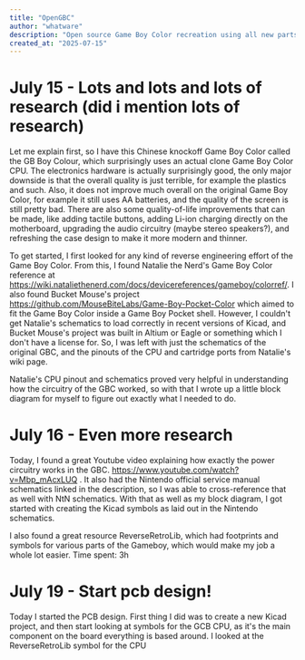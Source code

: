 ```yaml
---
title: "OpenGBC"
author: "whatware"
description: "Open source Game Boy Color recreation using all new parts"
created_at: "2025-07-15"
---
```


# July 15 - Lots and lots and lots of research (did i mention lots of research)
Let me explain first, so I have this Chinese knockoff Game Boy Color called the GB Boy Colour, which surprisingly uses an actual clone Game Boy Color CPU. The electronics hardware is actually surprisingly good, the only major downside is that the overall quality is just terrible, for example the plastics and such. Also, it does not improve much overall on the original Game Boy Color, for example it still uses AA batteries, and the quality of the screen is still pretty bad. There are also some quality-of-life improvements that can be made, like adding tactile buttons, adding Li-ion charging directly on the motherboard, upgrading the audio circuitry (maybe stereo speakers?), and refreshing the case design to make it more modern and thinner.

To get started, I first looked for any kind of reverse engineering effort of the Game Boy Color. From this, I found Natalie the Nerd's Game Boy Color reference at https://wiki.nataliethenerd.com/docs/devicereferences/gameboy/colorref/. I also found Bucket Mouse's project https://github.com/MouseBiteLabs/Game-Boy-Pocket-Color which aimed to fit the Game Boy Color inside a Game Boy Pocket shell. However, I couldn't get Natalie's schematics to load correctly in recent versions of Kicad, and Bucket Mouse's project was built in Altium or Eagle or something which I don't have a license for. So, I was left with just the schematics of the original GBC, and the pinouts of the CPU and cartridge ports from Natalie's wiki page.

Natalie's CPU pinout and schematics proved very helpful in understanding how the circuitry of the GBC worked, so with that I wrote up a little block diagram for myself to figure out exactly what I needed to do.

# July 16 - Even more research
Today, I found a great Youtube video explaining how exactly the power circuitry works in the GBC. https://www.youtube.com/watch?v=Mbp_mAcxLUQ . It also had the Nintendo official service manual schematics linked in the description, so I was able to cross-reference that as well with NtN schematics. With that as well as my block diagram, I got started with creating the Kicad symbols as laid out in the Nintendo schematics.

I also found a great resource ReverseRetroLib, which had footprints and symbols for various parts of the Gameboy, which would make my job a whole lot easier.
Time spent: 3h

# July 19 - Start pcb design!
Today I started the PCB design. First thing I did was to create a new Kicad project, and then start looking at symbols for the GCB CPU, as it's the main component on the board everything is based around. I looked at the ReverseRetroLib symbol for the CPU
